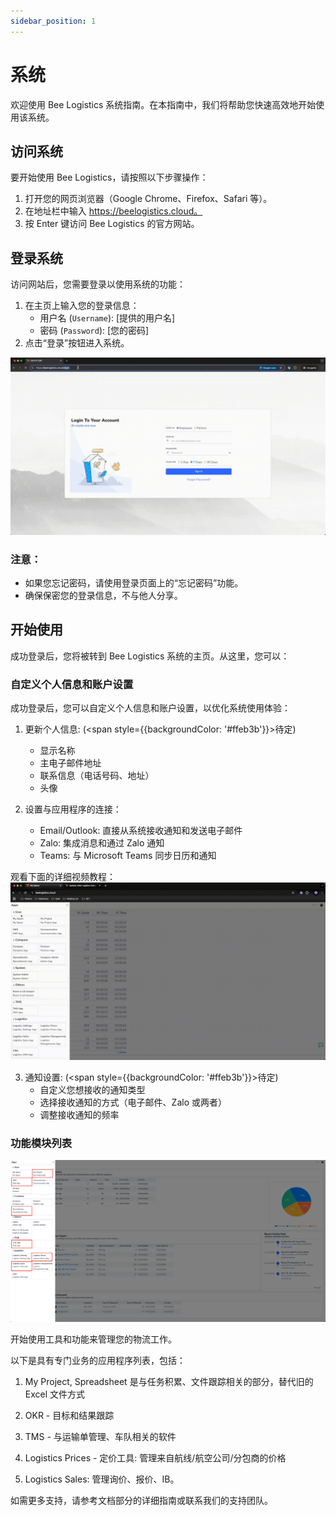 ```yaml
---
sidebar_position: 1
---
```


# 系统

欢迎使用 Bee Logistics 系统指南。在本指南中，我们将帮助您快速高效地开始使用该系统。

## 访问系统

要开始使用 Bee Logistics，请按照以下步骤操作：

1. 打开您的网页浏览器（Google Chrome、Firefox、Safari 等）。
2. 在地址栏中输入 https://beelogistics.cloud。
3. 按 Enter 键访问 Bee Logistics 的官方网站。

## 登录系统

访问网站后，您需要登录以使用系统的功能：

1. 在主页上输入您的登录信息：
   - 用户名 (`Username`): [提供的用户名]
   - 密码 (`Password`): [您的密码]
2. 点击“登录”按钮进入系统。

![login.gif](./img/login.gif)

### 注意：
- 如果您忘记密码，请使用登录页面上的“忘记密码”功能。
- 确保保密您的登录信息，不与他人分享。

## 开始使用



成功登录后，您将被转到 Bee Logistics 系统的主页。从这里，您可以：

### 自定义个人信息和账户设置

成功登录后，您可以自定义个人信息和账户设置，以优化系统使用体验：

1. 更新个人信息: (<span style={{backgroundColor: '#ffeb3b'}}>待定</span>)
   - 显示名称
   - 主电子邮件地址
   - 联系信息（电话号码、地址）
   - 头像

2. 设置与应用程序的连接：
   - Email/Outlook: 直接从系统接收通知和发送电子邮件
   - Zalo: 集成消息和通过 Zalo 通知
   - Teams: 与 Microsoft Teams 同步日历和通知

观看下面的详细视频教程：
![update_email.gif](./img/update_email.gif)

3. 通知设置: (<span style={{backgroundColor: '#ffeb3b'}}>待定</span>)
   - 自定义您想接收的通知类型
   - 选择接收通知的方式（电子邮件、Zalo 或两者）
   - 调整接收通知的频率

### 功能模块列表

![module](./img/app_list.png)

开始使用工具和功能来管理您的物流工作。

以下是具有专门业务的应用程序列表，包括：

1. My Project, Spreadsheet 是与任务积累、文件跟踪相关的部分，替代旧的 Excel 文件方式

2. OKR - 目标和结果跟踪

3. TMS - 与运输单管理、车队相关的软件

4. Logistics Prices - 定价工具: 管理来自航线/航空公司/分包商的价格

5. Logistics Sales: 管理询价、报价、IB。

如需更多支持，请参考文档部分的详细指南或联系我们的支持团队。